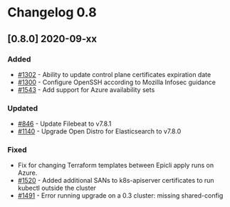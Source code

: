 # Changelog 0.8

## [0.8.0] 2020-09-xx

### Added

- [#1302](https://github.com/epiphany-platform/epiphany/issues/1302) - Ability to update control plane certificates expiration date
- [#1300](https://github.com/epiphany-platform/epiphany/issues/1300) - Configure OpenSSH according to Mozilla Infosec guidance
- [#1543](https://github.com/epiphany-platform/epiphany/issues/1543) - Add support for Azure availability sets

### Updated

- [#846](https://github.com/epiphany-platform/epiphany/issues/846) - Update Filebeat to v7.8.1
- [#1140](https://github.com/epiphany-platform/epiphany/issues/1140) - Upgrade Open Distro for Elasticsearch to v7.8.0

### Fixed

- Fix for changing Terraform templates between Epicli apply runs on Azure.
- [#1520](https://github.com/epiphany-platform/epiphany/issues/1520) - Added additional SANs to k8s-apiserver certificates to run kubectl outside the cluster
- [#1491](https://github.com/epiphany-platform/epiphany/issues/1491) - Error running upgrade on a 0.3 cluster: missing shared-config
